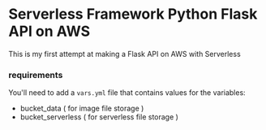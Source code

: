 # Serverless Framework Python Flask API on AWS

This is my first attempt at making a Flask API on AWS with Serverless

### requirements

You'll need to add a `vars.yml` file that contains values for the variables:
- bucket_data ( for image file storage )
- bucket_serverless ( for serverless file storage )

